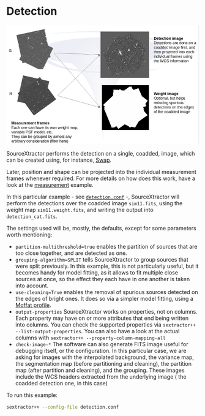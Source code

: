 # Detection

![Coadded image and weight map](../images/coadd.png)

SourceXtractor performs the detection on a single, coadded, image, which
can be created using, for instance, [Swap](http://www.astromatic.net/software/swarp).

Later, position and shape can be projected into the individual measurement
frames whenever required. For more details on how does this work,
have a look at the [measurement](../measurement/README.md) example.

In this particular example - see [`detection.conf`](detection.conf) -,
SourceXtractor will perform the detections over the coadded image
`sim11.fits`, using the weight map `sim11.weight.fits`,
and writing the output into `detection_cat.fits`.

The settings used will be, mostly, the defaults, except for some parameters
worth mentioning:

* `partition-multithreshold=true` enables the partition of sources that are
  too close together, and are detected as one.
* `grouping-algorithm=SPLIT` tells SourceXtractor to group sources that were
  split previously. In this example, this is not particularly useful, but it
  becomes handy for model fitting, as it allows to fit multiple close sources
  at once, so the effect they each have in one another is taken into account.
* `use-cleaning=True` enables the removal of spurious sources detected on the
  edges of bright ones. It does so via a simpler model fitting, using
  a [Moffat profile](https://en.wikipedia.org/wiki/Moffat_distribution).
* `output-properties` SourceXtractor works on properties, not on columns. Each
  property may have on or more attributes that end being written into columns.
  You can check the supported properties via `sextractor++ --list-output-properties`.
  You can also have a look at the actual columns  with
  `sextractor++ --property-column-mapping-all`
* `check-image-*` The software can also generate FITS image useful for debugging
  itself, or the configuration. In this particular case, we are asking
  for images with the interpolated background, the variance map, the segmentation
  map (before partitioning and cleaning), the partition map (after partition and
  cleaning), and the grouping.
  These images include the WCS headers extracted from the underlying image (
  the coadded detection one, in this case)

To run this example:

```bash
sextractor++ --config-file detection.conf
```
